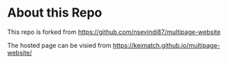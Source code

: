 # About this Repo

This repo is forked from https://github.com/nsevindi87/multipage-website

The hosted page can be visied from https://keimatch.github.io/multipage-website/
